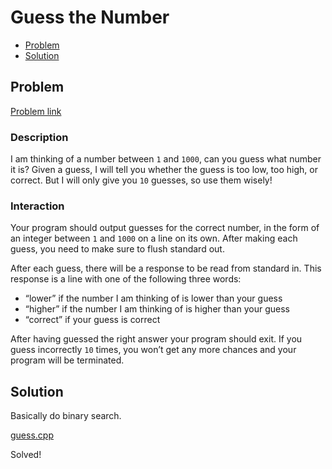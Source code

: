 # Guess the Number
- [Problem](#problem)
- [Solution](#solution)

## Problem
[Problem link](https://open.kattis.com/problems/guess)

### Description
I am thinking of a number between `1` and `1000`, can you guess what number it is? Given a guess, I will tell you whether the guess is too low, too high, or correct. But I will only give you `10` guesses, so use them wisely!

### Interaction
Your program should output guesses for the correct number, in the form of an integer between `1` and `1000` on a line on its own. After making each guess, you need to make sure to flush standard out.

After each guess, there will be a response to be read from standard in. This response is a line with one of the following three words:
- “lower” if the number I am thinking of is lower than your guess
- “higher” if the number I am thinking of is higher than your guess
- “correct” if your guess is correct

After having guessed the right answer your program should exit. If you guess incorrectly `10` times, you won’t get any more chances and your program will be terminated.

## Solution

Basically do binary search.

[guess.cpp](./guess.cpp)

Solved!